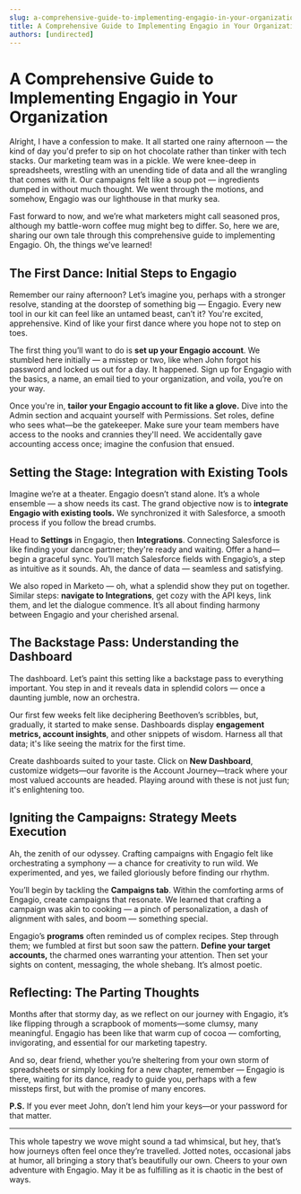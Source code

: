 ```yaml
---
slug: a-comprehensive-guide-to-implementing-engagio-in-your-organization
title: A Comprehensive Guide to Implementing Engagio in Your Organization
authors: [undirected]
---
```



# A Comprehensive Guide to Implementing Engagio in Your Organization

Alright, I have a confession to make. It all started one rainy afternoon — the kind of day you'd prefer to sip on hot chocolate rather than tinker with tech stacks. Our marketing team was in a pickle. We were knee-deep in spreadsheets, wrestling with an unending tide of data and all the wrangling that comes with it. Our campaigns felt like a soup pot — ingredients dumped in without much thought. We went through the motions, and somehow, Engagio was our lighthouse in that murky sea. 

Fast forward to now, and we’re what marketers might call seasoned pros, although my battle-worn coffee mug might beg to differ. So, here we are, sharing our own tale through this comprehensive guide to implementing Engagio. Oh, the things we’ve learned!

## The First Dance: Initial Steps to Engagio

Remember our rainy afternoon? Let’s imagine you, perhaps with a stronger resolve, standing at the doorstep of something big — Engagio. Every new tool in our kit can feel like an untamed beast, can’t it? You're excited, apprehensive. Kind of like your first dance where you hope not to step on toes. 

The first thing you’ll want to do is **set up your Engagio account**. We stumbled here initially — a misstep or two, like when John forgot his password and locked us out for a day. It happened. Sign up for Engagio with the basics, a name, an email tied to your organization, and voila, you’re on your way.

Once you're in, **tailor your Engagio account to fit like a glove.** Dive into the Admin section and acquaint yourself with Permissions. Set roles, define who sees what—be the gatekeeper. Make sure your team members have access to the nooks and crannies they'll need. We accidentally gave accounting access once; imagine the confusion that ensued.

## Setting the Stage: Integration with Existing Tools

Imagine we’re at a theater. Engagio doesn’t stand alone. It’s a whole ensemble — a show needs its cast. The grand objective now is to **integrate Engagio with existing tools.** We synchronized it with Salesforce, a smooth process if you follow the bread crumbs.

Head to **Settings** in Engagio, then **Integrations**. Connecting Salesforce is like finding your dance partner; they're ready and waiting. Offer a hand—begin a graceful sync. You’ll match Salesforce fields with Engagio’s, a step as intuitive as it sounds. Ah, the dance of data — seamless and satisfying.

We also roped in Marketo — oh, what a splendid show they put on together. Similar steps: **navigate to Integrations**, get cozy with the API keys, link them, and let the dialogue commence. It’s all about finding harmony between Engagio and your cherished arsenal. 

## The Backstage Pass: Understanding the Dashboard

The dashboard. Let’s paint this setting like a backstage pass to everything important. You step in and it reveals data in splendid colors — once a daunting jumble, now an orchestra. 

Our first few weeks felt like deciphering Beethoven’s scribbles, but, gradually, it started to make sense. Dashboards display **engagement metrics, account insights**, and other snippets of wisdom. Harness all that data; it's like seeing the matrix for the first time.

Create dashboards suited to your taste. Click on **New Dashboard**, customize widgets—our favorite is the Account Journey—track where your most valued accounts are headed. Playing around with these is not just fun; it's enlightening too.

## Igniting the Campaigns: Strategy Meets Execution

Ah, the zenith of our odyssey. Crafting campaigns with Engagio felt like orchestrating a symphony — a chance for creativity to run wild. We experimented, and yes, we failed gloriously before finding our rhythm.

You’ll begin by tackling the **Campaigns tab**. Within the comforting arms of Engagio, create campaigns that resonate. We learned that crafting a campaign was akin to cooking — a pinch of personalization, a dash of alignment with sales, and boom — something special.

Engagio’s **programs** often reminded us of complex recipes. Step through them; we fumbled at first but soon saw the pattern. **Define your target accounts,** the charmed ones warranting your attention. Then set your sights on content, messaging, the whole shebang. It’s almost poetic.

## Reflecting: The Parting Thoughts

Months after that stormy day, as we reflect on our journey with Engagio, it’s like flipping through a scrapbook of moments—some clumsy, many meaningful. Engagio has been like that warm cup of cocoa — comforting, invigorating, and essential for our marketing tapestry.

And so, dear friend, whether you’re sheltering from your own storm of spreadsheets or simply looking for a new chapter, remember — Engagio is there, waiting for its dance, ready to guide you, perhaps with a few missteps first, but with the promise of many encores.

**P.S.** If you ever meet John, don’t lend him your keys—or your password for that matter.

--- 

This whole tapestry we wove might sound a tad whimsical, but hey, that’s how journeys often feel once they’re travelled. Jotted notes, occasional jabs at humor, all bringing a story that’s beautifully our own. Cheers to your own adventure with Engagio. May it be as fulfilling as it is chaotic in the best of ways.